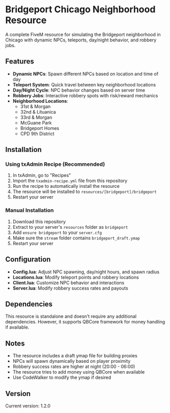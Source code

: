 # Bridgeport Chicago Neighborhood Resource

A complete FiveM resource for simulating the Bridgeport neighborhood in Chicago with dynamic NPCs, teleports, day/night behavior, and robbery jobs.

## Features

- **Dynamic NPCs**: Spawn different NPCs based on location and time of day
- **Teleport System**: Quick travel between key neighborhood locations
- **Day/Night Cycle**: NPC behavior changes based on server time
- **Robbery Jobs**: Interactive robbery spots with risk/reward mechanics
- **Neighborhood Locations**: 
  - 31st & Morgan
  - 32nd & Lituanica  
  - 33rd & Morgan
  - McGuane Park
  - Bridgeport Homes
  - CPD 9th District

## Installation

### Using txAdmin Recipe (Recommended)

1. In txAdmin, go to "Recipes" 
2. Import the `txadmin-recipe.yml` file from this repository
3. Run the recipe to automatically install the resource
4. The resource will be installed to `resources/[bridgeport]/bridgeport`
5. Restart your server

### Manual Installation

1. Download this repository
2. Extract to your server's `resources` folder as `bridgeport`
3. Add `ensure bridgeport` to your `server.cfg`
4. Make sure the `stream` folder contains `bridgeport_draft.ymap`
5. Restart your server

## Configuration

- **Config.lua**: Adjust NPC spawning, day/night hours, and spawn radius
- **Locations.lua**: Modify teleport points and robbery locations
- **Client.lua**: Customize NPC behavior and interactions
- **Server.lua**: Modify robbery success rates and payouts

## Dependencies

This resource is standalone and doesn't require any additional dependencies. However, it supports QBCore framework for money handling if available.

## Notes

- The resource includes a draft ymap file for building proxies
- NPCs will spawn dynamically based on player proximity
- Robbery success rates are higher at night (20:00 - 06:00)
- The resource tries to add money using QBCore when available
- Use CodeWalker to modify the ymap if desired

## Version

Current version: 1.2.0
